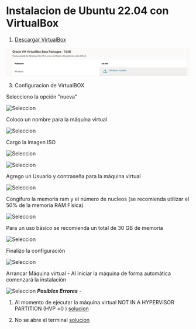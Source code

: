# Instalacion de Ubuntu 22.04 con VirtualBox

1.  [Descargar VirtualBox](https://www.oracle.com/virtualization/technologies/vm/downloads/virtualbox-downloads.html)

![Seleccion](./0-VB0.jpeg)

3. Configuracion de VirtualBOX

Selecciono la opción "nueva"

![Seleccion](./0-VB1.jpeg)


Coloco un nombre para la máquina virtual 

![Seleccion](./0-VB2.jpeg)

Cargo la imagen ISO

![Seleccion](./0-VB3.jpeg)

![Seleccion](./0-VB4.jpeg)

Agrego un Usuario y contraseña para la máquina virtual

![Seleccion](./0-VB5.jpeg)

Congifuro la memoria ram y el número de nucleos (se recomienda utilizar el 50% de la memoria RAM Física)

![Seleccion](./0-VB6.jpeg)

Para un uso básico se recomienda un total de 30 GB de memoria

![Seleccion](./0-VB7.jpeg)

Finalizo la configuración 

![Seleccion](./0-VB8.jpeg)

Arrancar Máquina virtual - Al iniciar la máquina de forma automática comenzará la instalación

![Seleccion](./0-VB9.jpeg)
***Posibles Errores*** -

1. Al momento de ejecutar la máquina virtual
NOT IN A HYPERVISOR PARTITION (HVP =0 ) [solucion](https://www.youtube.com/watch?v=XkLHhqOZmmY&t=5s)

2. No se abre el terminal
[solucion](https://www.youtube.com/watch?v=ncUctr7Ygrk)
